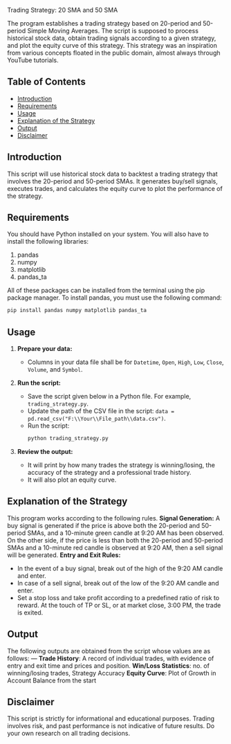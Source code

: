  Trading Strategy: 20 SMA and 50 SMA

The program establishes a trading strategy based on 20-period and 50-period Simple Moving Averages. The script is supposed to process historical stock data, obtain trading signals according to a given strategy, and plot the equity curve of this strategy. This strategy was an inspiration from various concepts floated in the public domain, almost always through YouTube tutorials.

## Table of Contents
- [Introduction](#introduction)
- [Requirements](#requirements)
- [Usage](#usage)
- [Explanation of the Strategy](#explanation-of-the-strategy)
- [Output](#output)
- [Disclaimer](#disclaimer)

## Introduction

This script will use historical stock data to backtest a trading strategy that involves the 20-period and 50-period SMAs. It generates buy/sell signals, executes trades, and calculates the equity curve to plot the performance of the strategy.

## Requirements

You should have Python installed on your system. You will also have to install the following libraries:

1. pandas
2. numpy
3. matplotlib
4. pandas_ta

All of these packages can be installed from the terminal using the pip package manager. To install pandas, you must use the following command:
```bash
pip install pandas numpy matplotlib pandas_ta
```

## Usage

1. **Prepare your data:**
   - Columns in your data file shall be for `Datetime`, `Open`, `High`, `Low`, `Close`, `Volume`, and `Symbol`.

2. **Run the script:**
   - Save the script given below in a Python file. For example, `trading_strategy.py`.
   - Update the path of the CSV file in the script: `data = pd.read_csv("F:\\Your\\File_path\\data.csv")`.
   - Run the script:
     ```bash
     python trading_strategy.py
     ```

3. **Review the output:**
   - It will print by how many trades the strategy is winning/losing, the accuracy of the strategy and a professional trade history.
   - It will also plot an equity curve.

## Explanation of the Strategy

This program works according to the following rules.
**Signal Generation:**
A buy signal is generated if the price is above both the 20-period and 50-period SMAs, and a 10-minute green candle at 9:20 AM has been observed. On the other side, if the price is less than both the 20-period and 50-period SMAs and a 10-minute red candle is observed at 9:20 AM, then a sell signal will be generated. **Entry and Exit Rules:**
- In the event of a buy signal, break out of the high of the 9:20 AM candle and enter.
- In case of a sell signal, break out of the low of the 9:20 AM candle and enter.
- Set a stop loss and take profit according to a predefined ratio of risk to reward.
At the touch of TP or SL, or at market close, 3:00 PM, the trade is exited.

## Output

The following outputs are obtained from the script whose values are as follows: —
**Trade History**: A record of individual trades, with evidence of entry and exit time and prices and position.
**Win/Loss Statistics**: no. of winning/losing trades, Strategy Accuracy
**Equity Curve**: Plot of Growth in Account Balance from the start

## Disclaimer

This script is strictly for informational and educational purposes. Trading involves risk, and past performance is not indicative of future results. Do your own research on all trading decisions.
